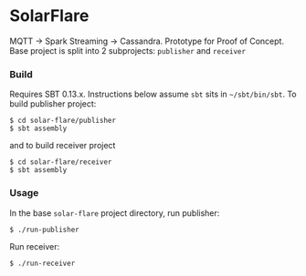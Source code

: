 SolarFlare
============

MQTT -> Spark Streaming -> Cassandra. Prototype for Proof of Concept.
Base project is split into 2 subprojects: `publisher` and `receiver`

### Build

Requires SBT 0.13.x. Instructions below assume `sbt` sits in `~/sbt/bin/sbt`. 
To build publisher project:
```
$ cd solar-flare/publisher
$ sbt assembly
```

and to build receiver project
```
$ cd solar-flare/receiver
$ sbt assembly
```

### Usage

In the base `solar-flare` project directory, run publisher:
```
$ ./run-publisher
```

Run receiver:
```
$ ./run-receiver
```
